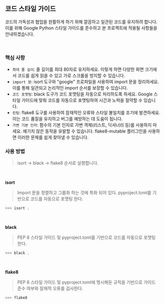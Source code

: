 ## 코드 스타일 가이드
코드의 가독성과 협업을 원활하게 하기 위해 깔끔하고 일관된 코드를 유지하려 합니다. 
이를 위해 Google Python 스타일 가이드를 준수하고 본 프로젝트에 적용될 사항들을 안내하겠습니다. 

<br>

### 핵심 사항

- `최대 줄 길이`: 줄 길이를 최대 80자로 유지하세요. 이렇게 하면 다양한 화면 크기에서 코드를 쉽게 읽을 수 있고 가로 스크롤을 방지할 수 있습니다.
- `import 문`: isort 도구와 "google" 프로파일을 사용하여 import 문을 정리하세요. 이를 통해 일관되고 논리적인 import 순서를 보장할 수 있습니다.
- `코드 포맷팅`: black 도구가 코드 포맷팅을 자동으로 처리하도록 하세요. Google 스타일 가이드에 맞춰 코드를 자동으로 포맷팅하여 시간과 노력을 절약할 수 있습니다.
- `린팅`: flake8 도구를 사용하여 잠재적인 오류와 스타일 불일치를 조기에 발견하세요. 이는 코드 품질을 유지하고 버그를 예방하는 데 도움이 됩니다.
- `가변 기본 인자`: 함수의 기본 인자로 가변 객체(리스트, 딕셔너리 등)를 사용하지 마세요. 예기치 않은 동작을 유발할 수 있습니다. flake8-mutable 플러그인을 사용하면 이러한 문제를 쉽게 찾아낼 수 있습니다.

### 사용 방법 
> isort -> black -> flake8 순서로 실행합니다.


<br>

**isort** 
> Import 문을 정렬하고 그룹화 하는 것에 특화 되어 있다. 
> pyproject.toml를 기반으로 코드를 자동으로 포맷팅 한다. 

```bash
>>> isort . 
```

<br> 

**black** 
> PEP 8 스타일 가이드 및 pyproject.toml를 기반으로 코드를 자동으로 포맷팅 한다. 

```bash
>>> black . 
```

<br> 

**flake8** 
> PEP 8 스타일 가이드 및 pyproject.toml에 명시해둔 규칙을 기반으로 가이드 준수 여부와 잠재적 오류를 검사한다. 

```bash 
>>> flake8
```